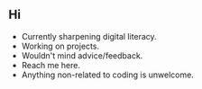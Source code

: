 ## Hi
- Currently sharpening digital literacy. 
- Working on projects. 
- Wouldn't mind advice/feedback. 
- Reach me here. 
- Anything non-related to coding is unwelcome. 
